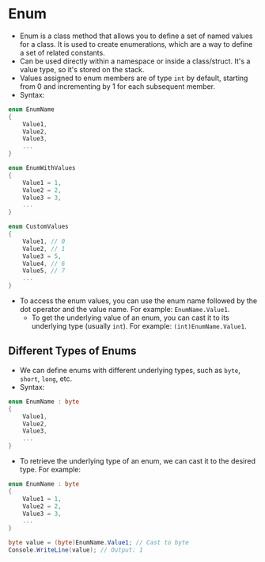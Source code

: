 # Enum

- Enum is a class method that allows you to define a set of named values for a class. It is used to create enumerations, which are a way to define a set of related constants.
- Can be used directly within a namespace or inside a class/struct. It's a value type, so it's stored on the stack.
- Values assigned to enum members are of type `int` by default, starting from 0 and incrementing by 1 for each subsequent member.
- Syntax:

```csharp
enum EnumName
{
    Value1,
    Value2,
    Value3,
    ...
}

enum EnumWithValues
{
    Value1 = 1,
    Value2 = 2,
    Value3 = 3,
    ...
}

enum CustomValues
{
    Value1, // 0
    Value2, // 1
    Value3 = 5,
    Value4, // 6
    Value5, // 7
    ...
}
```

- To access the enum values, you can use the enum name followed by the dot operator and the value name. For example: `EnumName.Value1`.
  - To get the underlying value of an enum, you can cast it to its underlying type (usually `int`). For example: `(int)EnumName.Value1`.

## Different Types of Enums

- We can define enums with different underlying types, such as `byte`, `short`, `long`, etc.
- Syntax:

```csharp
enum EnumName : byte
{
    Value1,
    Value2,
    Value3,
    ...
}
```

- To retrieve the underlying type of an enum, we can cast it to the desired type. For example:

```csharp
enum EnumName : byte
{
    Value1 = 1,
    Value2 = 2,
    Value3 = 3,
    ...
}

byte value = (byte)EnumName.Value1; // Cast to byte
Console.WriteLine(value); // Output: 1
```
